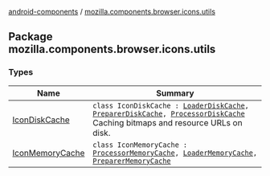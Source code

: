 [android-components](../index.md) / [mozilla.components.browser.icons.utils](./index.md)

## Package mozilla.components.browser.icons.utils

### Types

| Name | Summary |
|---|---|
| [IconDiskCache](-icon-disk-cache/index.md) | `class IconDiskCache : `[`LoaderDiskCache`](../mozilla.components.browser.icons.loader/-disk-icon-loader/-loader-disk-cache/index.md)`, `[`PreparerDiskCache`](../mozilla.components.browser.icons.preparer/-disk-icon-preparer/-preparer-disk-cache/index.md)`, `[`ProcessorDiskCache`](../mozilla.components.browser.icons.processor/-disk-icon-processor/-processor-disk-cache/index.md)<br>Caching bitmaps and resource URLs on disk. |
| [IconMemoryCache](-icon-memory-cache/index.md) | `class IconMemoryCache : `[`ProcessorMemoryCache`](../mozilla.components.browser.icons.processor/-memory-icon-processor/-processor-memory-cache/index.md)`, `[`LoaderMemoryCache`](../mozilla.components.browser.icons.loader/-memory-icon-loader/-loader-memory-cache/index.md)`, `[`PreparerMemoryCache`](../mozilla.components.browser.icons.preparer/-memory-icon-preparer/-preparer-memory-cache/index.md) |
